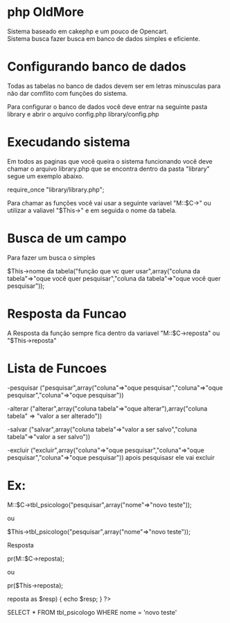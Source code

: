 php OldMore
============

Sistema baseado em cakephp e um pouco de Opencart.  
Sistema busca fazer busca em banco de dados simples e eficiente. 


Configurando banco de dados
============
Todas as tabelas no banco de dados devem ser em letras minusculas para não dar 
comflito com funções do sistema.

Para configurar o banco de dados você deve entrar na seguinte pasta library e abrir o arquivo config.php
library/config.php


Execudando sistema
============
Em todos as paginas que você queira o sistema funcionando você deve chamar o arquivo library.php 
que se encontra dentro da pasta "library" segue um exemplo abaixo.

require_once "library/library.php";

Para chamar as funções você vai usar a seguinte variavel "M::$C->" ou utilizar a valiavel "$This->" e em 
seguida o nome da tabela.


Busca de um campo
============
Para fazer um busca o simples

$This->nome da tabela("função que vc quer usar",array("coluna da tabela"=>"oque você quer pesquisar","coluna da tabela"=>"oque você quer pesquisar"));

Resposta da Funcao
============
A Resposta da função sempre fica dentro da variavel "M::$C->reposta" ou "$This->reposta"


Lista de Funcoes
============
-pesquisar  ("pesquisar",array("coluna"=>"oque pesquisar","coluna"=>"oque pesquisar","coluna"=>"oque pesquisar"))

-alterar	("alterar",array("coluna tabela"=>"oque alterar"),array("coluna tabela" => "valor a ser alterado"))

-salvar		("salvar",array("coluna tabela"=>"valor a ser salvo","coluna tabela"=>"valor a ser salvo"))

-excluir	("excluir",array("coluna"=>"oque pesquisar","coluna"=>"oque pesquisar","coluna"=>"oque pesquisar")) apois pesquisasr ele vai excluir


Ex:
============
M::$C->tbl_psicologo("pesquisar",array("nome"=>"novo teste"));

ou

$This->tbl_psicologo("pesquisar",array("nome"=>"novo teste"));

Resposta

pr(M::$C->reposta);

ou

pr($This->reposta);

<?php
	foreach($This->reposta as $resp)
	{

		echo $resp;
		
	}
?>

SELECT  * FROM tbl_psicologo  WHERE nome = 'novo teste'
